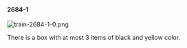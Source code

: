#### 2684-1
![train-2684-1-0.png](https://github.com/lil-lab/nlvr/raw/master/nlvr/train/images/69/train-2684-1-0.png "train-2684-1-0.png")

There is a box with at most 3 items of black and yellow color.